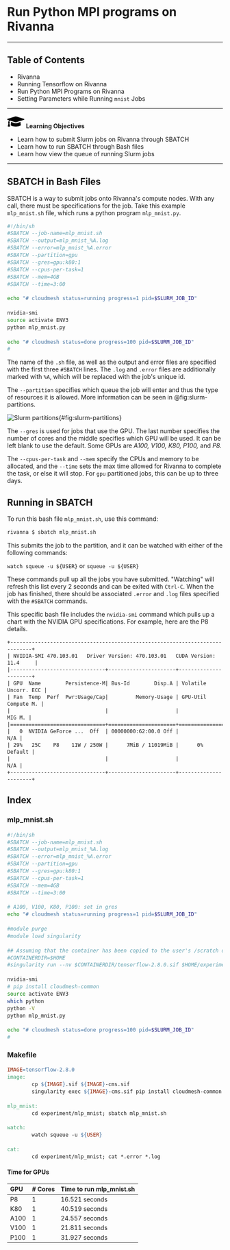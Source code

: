 # Run Python MPI programs on Rivanna

---

## Table of Contents

* Rivanna
* Running Tensorflow on Rivanna
* Run Python MPI Programs on Rivanna
* Setting Parameters while Running `mnist` Jobs

---

![](images/learning.png) **Learning Objectives**

* Learn how to submit Slurm jobs on Rivanna through SBATCH
* Learn how to run SBATCH through Bash files
* Learn how view the queue of running Slurm jobs

---

## SBATCH in Bash Files

SBATCH is a way to submit jobs onto Rivanna's compute nodes. With any call,
there must be specifications for the job. Take this example `mlp_mnist.sh`
file, which runs a python program `mlp_mnist.py`.

```bash
#!/bin/sh
#SBATCH --job-name=mlp_mnist.sh
#SBATCH --output=mlp_mnist_%A.log
#SBATCH --error=mlp_mnist_%A.error
#SBATCH --partition=gpu
#SBATCH --gres=gpu:k80:1
#SBATCH --cpus-per-task=1
#SBATCH --mem=4GB
#SBATCH --time=3:00

echo "# cloudmesh status=running progress=1 pid=$SLURM_JOB_ID"

nvidia-smi
source activate ENV3
python mlp_mnist.py

echo "# cloudmesh status=done progress=100 pid=$SLURM_JOB_ID"
#
```

The name of the `.sh` file, as well as the output and error files are
specified with the first three `#SBATCH` lines. The `.log` and `.error`
files are additionally marked with `%A`, which will be replaced with
the job's unique id.

The `--partition` specifies which queue the job will enter and thus the type
of resources it is allowed. More information can be seen in @fig:slurm-partitions.

![Slurm partitions](images/partitions.png){#fig:slurm-partitions}

The `--gres` is used for jobs that use the GPU. The last number specifies
the number of cores and the middle specifies which GPU will be used. It can
be left blank to use the default. Some GPUs are *A100, V100, K80, P100,* and
*P8.* 

The `--cpus-per-task` and `--mem` specify the CPUs and memory to be allocated,
and the `--time` sets the max time allowed for Rivanna to complete the task,
or else it will stop. For `gpu` partitioned jobs, this can be up to three days.

## Running in SBATCH

To run this bash file `mlp_mnist.sh`, use this command:

```bash
rivanna $ sbatch mlp_mnist.sh
```

This submits the job to the partition, and it can be watched with either of
the following commands:

`watch squeue -u ${USER}` or `squeue -u ${USER}`

These commands pull up all the jobs you have submitted. "Watching" will refresh
this list every 2 seconds and can be exited with `Ctrl-C`. When the job has
finished, there should be associated `.error` and `.log` files specified with
the `#SBATCH` commands.

This specific bash file includes the `nvidia-smi` command which pulls up a chart
with the NVIDIA GPU specifications. For example, here are the P8 details.

```
+-----------------------------------------------------------------------------+
| NVIDIA-SMI 470.103.01   Driver Version: 470.103.01   CUDA Version: 11.4     |
|-------------------------------+----------------------+----------------------+
| GPU  Name        Persistence-M| Bus-Id        Disp.A | Volatile Uncorr. ECC |
| Fan  Temp  Perf  Pwr:Usage/Cap|         Memory-Usage | GPU-Util  Compute M. |
|                               |                      |               MIG M. |
|===============================+======================+======================|
|   0  NVIDIA GeForce ...  Off  | 00000000:62:00.0 Off |                  N/A |
| 29%   25C    P8    11W / 250W |      7MiB / 11019MiB |      0%      Default |
|                               |                      |                  N/A |
+-------------------------------+----------------------+----------------------+
```


## Index

### mlp_mnist.sh

```bash
#!/bin/sh
#SBATCH --job-name=mlp_mnist.sh
#SBATCH --output=mlp_mnist_%A.log
#SBATCH --error=mlp_mnist_%A.error
#SBATCH --partition=gpu
#SBATCH --gres=gpu:k80:1
#SBATCH --cpus-per-task=1
#SBATCH --mem=4GB
#SBATCH --time=3:00

# A100, V100, K80, P100: set in gres
echo "# cloudmesh status=running progress=1 pid=$SLURM_JOB_ID"

#module purge
#module load singularity

## Assuming that the container has been copied to the user's /scratch directory
#CONTAINERDIR=$HOME
#singularity run --nv $CONTAINERDIR/tensorflow-2.8.0.sif $HOME/experiment/mlp_mnist/mlp_mnist.py

nvidia-smi
# pip install cloudmesh-common
source activate ENV3
which python
python -V
python mlp_mnist.py

echo "# cloudmesh status=done progress=100 pid=$SLURM_JOB_ID"
#
```

### Makefile

```Makefile
IMAGE=tensorflow-2.8.0
image:
        cp ${IMAGE}.sif ${IMAGE}-cms.sif
        singularity exec ${IMAGE}-cms.sif pip install cloudmesh-common -U

mlp_mnist:
        cd experiment/mlp_mnist; sbatch mlp_mnist.sh

watch:
        watch squeue -u ${USER}

cat:
        cd experiment/mlp_mnist; cat *.error *.log
```


#### Time for GPUs

| GPU  | # Cores | Time to run mlp_mnist.sh |
|:-----|:--------|:-------------------------|
| P8   | 1       | 16.521 seconds           |
| K80  | 1       | 40.519 seconds           |
| A100 | 1       | 24.557 seconds           |
| V100 | 1       | 21.811 seconds           |
| P100 | 1       | 31.927 seconds           |